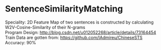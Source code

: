 # SentenceSimilarityMatching

Speciality: 2D Feature Map of two sentences is constructed by calculating W2V-Cosine-Similarity of their N-grams<br>
Program Design: http://blog.csdn.net/u012052268/article/details/73164454<br>
Train Data are gotten from: https://github.com/IAdmireu/ChineseSTS<br>
Accuracy: 90%<br>
